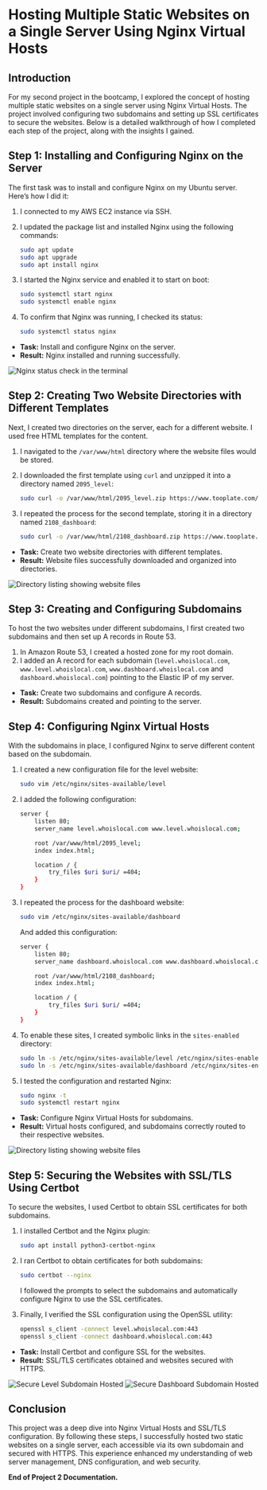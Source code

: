 # Hosting Multiple Static Websites on a Single Server Using Nginx Virtual Hosts

## Introduction

For my second project in the bootcamp, I explored the concept of hosting multiple static websites on a single server using Nginx Virtual Hosts. The project involved configuring two subdomains and setting up SSL certificates to secure the websites.
Below is a detailed walkthrough of how I completed each step of the project, along with the insights I gained.

## Step 1: Installing and Configuring Nginx on the Server

The first task was to install and configure Nginx on my Ubuntu server. Here’s how I did it:

1. I connected to my AWS EC2 instance via SSH.
2. I updated the package list and installed Nginx using the following commands:

    ```bash
    sudo apt update
    sudo apt upgrade
    sudo apt install nginx
    ```

3. I started the Nginx service and enabled it to start on boot:

    ```bash
    sudo systemctl start nginx
    sudo systemctl enable nginx
    ```

4. To confirm that Nginx was running, I checked its status:

    ```bash
    sudo systemctl status nginx
    ```

- **Task:** Install and configure Nginx on the server.
- **Result:** Nginx installed and running successfully.

![Nginx status check in the terminal](../img/project2/1.png)

## Step 2: Creating Two Website Directories with Different Templates

Next, I created two directories on the server, each for a different website. I used free HTML templates for the content.

1. I navigated to the `/var/www/html` directory where the website files would be stored.

2. I downloaded the first template using `curl` and unzipped it into a directory named `2095_level`:

    ```bash
    sudo curl -o /var/www/html/2095_level.zip https://www.tooplate.com/zip-templates/2095_level.zip && sudo unzip -d /var/www/html/ /var/www/html/2095_level.zip && sudo rm -f /var/www/html/2095_level.zip
    ```

3. I repeated the process for the second template, storing it in a directory named `2108_dashboard`:

    ```bash
    sudo curl -o /var/www/html/2108_dashboard.zip https://www.tooplate.com/zip-templates/2108_dashboard.zip && sudo unzip -d /var/www/html/ /var/www/html/2108_dashboard.zip && sudo rm -f /var/www/html/2108_dashboard.zip
    ```

- **Task:** Create two website directories with different templates.
- **Result:** Website files successfully downloaded and organized into directories.

![Directory listing showing website files](../img/project2/2.png)

## Step 3: Creating and Configuring Subdomains

To host the two websites under different subdomains, I first created two subdomains and then set up A records in Route 53.

1. In Amazon Route 53, I created a hosted zone for my root domain.
2. I added an A record for each subdomain (`level.whoislocal.com`, `www.level.whoislocal.com`, `www.dashboard.whoislocal.com` and `dashboard.whoislocal.com`) pointing to the Elastic IP of my server.

- **Task:** Create two subdomains and configure A records.
- **Result:** Subdomains created and pointing to the server.

## Step 4: Configuring Nginx Virtual Hosts

With the subdomains in place, I configured Nginx to serve different content based on the subdomain.

1. I created a new configuration file for the level website:

    ```bash
    sudo vim /etc/nginx/sites-available/level
    ```

2. I added the following configuration:

    ```bash
    server {
        listen 80;
        server_name level.whoislocal.com www.level.whoislocal.com;

        root /var/www/html/2095_level;
        index index.html;

        location / {
            try_files $uri $uri/ =404;
        }
    }
    ```

3. I repeated the process for the dashboard website:

    ```bash
    sudo vim /etc/nginx/sites-available/dashboard
    ```

   And added this configuration:

    ```bash
    server {
        listen 80;
        server_name dashboard.whoislocal.com www.dashboard.whoislocal.com;

        root /var/www/html/2108_dashboard;
        index index.html;

        location / {
            try_files $uri $uri/ =404;
        }
    }
    ```

4. To enable these sites, I created symbolic links in the `sites-enabled` directory:

    ```bash
    sudo ln -s /etc/nginx/sites-available/level /etc/nginx/sites-enabled/
    sudo ln -s /etc/nginx/sites-available/dashboard /etc/nginx/sites-enabled/
    ```

5. I tested the configuration and restarted Nginx:

    ```bash
    sudo nginx -t
    sudo systemctl restart nginx
    ```

- **Task:** Configure Nginx Virtual Hosts for subdomains.
- **Result:** Virtual hosts configured, and subdomains correctly routed to their respective websites.

![Directory listing showing website files](../img/project2/4.png)

## Step 5: Securing the Websites with SSL/TLS Using Certbot

To secure the websites, I used Certbot to obtain SSL certificates for both subdomains.

1. I installed Certbot and the Nginx plugin:

    ```bash
    sudo apt install python3-certbot-nginx
    ```

2. I ran Certbot to obtain certificates for both subdomains:

    ```bash
    sudo certbot --nginx
    ```

   I followed the prompts to select the subdomains and automatically configure Nginx to use the SSL certificates.

3. Finally, I verified the SSL configuration using the OpenSSL utility:

    ```bash
    openssl s_client -connect level.whoislocal.com:443
    openssl s_client -connect dashboard.whoislocal.com:443
    ```

- **Task:** Install Certbot and configure SSL for the websites.
- **Result:** SSL/TLS certificates obtained and websites secured with HTTPS.

![Secure Level Subdomain Hosted](../img/project2/5a.png)
![Secure Dashboard Subdomain Hosted](../img/project2/5b.png)

## Conclusion

This project was a deep dive into Nginx Virtual Hosts and SSL/TLS configuration. By following these steps, I successfully hosted two static websites on a single server, each accessible via its own subdomain and secured with HTTPS. This experience enhanced my understanding of web server management, DNS configuration, and web security.

**End of Project 2 Documentation.**
